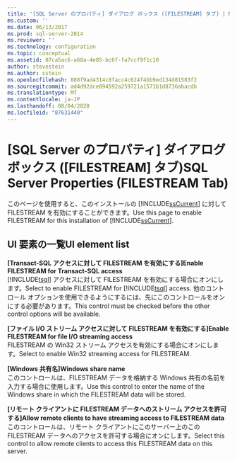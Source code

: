 ```yaml
---
title: '[SQL Server のプロパティ] ダイアログ ボックス ([FILESTREAM] タブ) | Microsoft Docs'
ms.custom: ''
ms.date: 06/13/2017
ms.prod: sql-server-2014
ms.reviewer: ''
ms.technology: configuration
ms.topic: conceptual
ms.assetid: 07ca5ac6-a68a-4e85-bc6f-fa7ccf9f1c10
author: stevestein
ms.author: sstein
ms.openlocfilehash: 088f9ad4314c8facc4c624f4bb9ed134d81583f2
ms.sourcegitcommit: ad4d92dce894592a259721a1571b1d8736abacdb
ms.translationtype: MT
ms.contentlocale: ja-JP
ms.lasthandoff: 08/04/2020
ms.locfileid: "87631440"
---
```

# <a name="sql-server-properties-filestream-tab"></a><span data-ttu-id="5c8c9-102">[SQL Server のプロパティ] ダイアログ ボックス ([FILESTREAM] タブ)</span><span class="sxs-lookup"><span data-stu-id="5c8c9-102">SQL Server Properties (FILESTREAM Tab)</span></span>
  <span data-ttu-id="5c8c9-103">このページを使用すると、このインストールの [!INCLUDE[ssCurrent](../../includes/sscurrent-md.md)] に対して FILESTREAM を有効にすることができます。</span><span class="sxs-lookup"><span data-stu-id="5c8c9-103">Use this page to enable FILESTREAM for this installation of [!INCLUDE[ssCurrent](../../includes/sscurrent-md.md)].</span></span>  
  
## <a name="ui-element-list"></a><span data-ttu-id="5c8c9-104">UI 要素の一覧</span><span class="sxs-lookup"><span data-stu-id="5c8c9-104">UI element list</span></span>  
 <span data-ttu-id="5c8c9-105">**[Transact-SQL アクセスに対して FILESTREAM を有効にする]**</span><span class="sxs-lookup"><span data-stu-id="5c8c9-105">**Enable FILESTREAM for Transact-SQL access**</span></span>  
 <span data-ttu-id="5c8c9-106">[!INCLUDE[tsql](../../includes/tsql-md.md)] アクセスに対して FILESTREAM を有効にする場合にオンにします。</span><span class="sxs-lookup"><span data-stu-id="5c8c9-106">Select to enable FILESTREAM for [!INCLUDE[tsql](../../includes/tsql-md.md)] access.</span></span> <span data-ttu-id="5c8c9-107">他のコントロール オプションを使用できるようにするには、先にこのコントロールをオンにする必要があります。</span><span class="sxs-lookup"><span data-stu-id="5c8c9-107">This control must be checked before the other control options will be available.</span></span>  
  
 <span data-ttu-id="5c8c9-108">**[ファイル I/O ストリーム アクセスに対して FILESTREAM を有効にする]**</span><span class="sxs-lookup"><span data-stu-id="5c8c9-108">**Enable FILESTREAM for file I/O streaming access**</span></span>  
 <span data-ttu-id="5c8c9-109">FILESTREAM の Win32 ストリーム アクセスを有効にする場合にオンにします。</span><span class="sxs-lookup"><span data-stu-id="5c8c9-109">Select to enable Win32 streaming access for FILESTREAM.</span></span>  
  
 <span data-ttu-id="5c8c9-110">**[Windows 共有名]**</span><span class="sxs-lookup"><span data-stu-id="5c8c9-110">**Windows share name**</span></span>  
 <span data-ttu-id="5c8c9-111">このコントロールは、FILESTREAM データを格納する Windows 共有の名前を入力する場合に使用します。</span><span class="sxs-lookup"><span data-stu-id="5c8c9-111">Use this control to enter the name of the Windows share in which the FILESTREAM data will be stored.</span></span>  
  
 <span data-ttu-id="5c8c9-112">**[リモート クライアントに FILESTREAM データへのストリーム アクセスを許可する]**</span><span class="sxs-lookup"><span data-stu-id="5c8c9-112">**Allow remote clients to have streaming access to FILESTREAM data**</span></span>  
 <span data-ttu-id="5c8c9-113">このコントロールは、リモート クライアントにこのサーバー上のこの FILESTREAM データへのアクセスを許可する場合にオンにします。</span><span class="sxs-lookup"><span data-stu-id="5c8c9-113">Select this control to allow remote clients to access this FILESTREAM data on this server.</span></span>  
  
  
